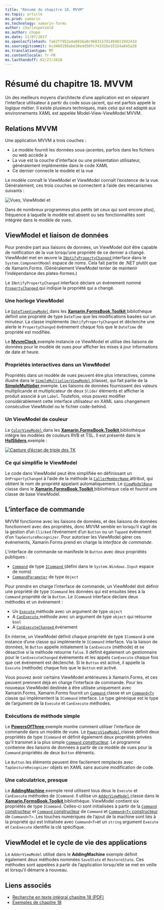 ```yaml
---
title: "Résumé du chapitre 18. MVVM"
ms.topic: article
ms.prod: xamarin
ms.technology: xamarin-forms
author: charlespetzold
ms.author: chape
ms.date: 11/07/2017
ms.openlocfilehash: fa62ff952a4a8916a0c9603157d14948119d243d
ms.sourcegitcommit: 6cd40d190abe38edd50fc74331be15324a845a28
ms.translationtype: MT
ms.contentlocale: fr-FR
ms.lasthandoff: 02/27/2018
---
```

# <a name="summary-of-chapter-18-mvvm"></a>Résumé du chapitre 18. MVVM

Un des meilleurs moyens d’architecte d’une application est en séparant l’interface utilisateur à partir du code sous-jacent, qui est parfois appelé le *logique métier*. Il existe plusieurs techniques, mais celui qui est adapté aux environnements XAML est appelée Model-View-ViewModel MVVM.

## <a name="mvvm-interrelationships"></a>Relations MVVM

Une application MVVM a trois couches :

- Le modèle fournit les données sous-jacentes, parfois dans les fichiers ou web accède à
- La vue est la couche d’interface ou une présentation utilisateur, généralement implémentée dans le code XAML
- Ce dernier connecte le modèle et la vue

Le modèle connaît le ViewModel et ViewModel connaît l’existence de la vue. Généralement, ces trois couches se connectent à l’aide des mécanismes suivants :

![Vues, ViewModel et](images/ch18fg03.png "MVVM")

Dans de nombreux programmes plus petits (et ceux qui sont encore plus), fréquence à laquelle le modèle est absent ou ses fonctionnalités sont intégrée dans le modèle de vues.

## <a name="viewmodels-and-data-binding"></a>ViewModel et liaison de données

Pour prendre part aux liaisons de données, un ViewModel doit être capable de notification de la vue lorsqu’une propriété de ce dernier a changé. ViewModel met en œuvre la [ `INotifyPropertyChanged` ](https://developer.xamarin.com/api/type/System.ComponentModel.INotifyPropertyChanged/) interface dans le `System.ComponentModel` espace de noms. Cela fait partie de .NET plutôt que de Xamarin.Forms. (Généralement ViewModel tenter de maintenir l’indépendance des plates-formes.)

Le `INotifyPropertyChanged` interface déclare un événement nommé [ `PropertyChanged` ](https://developer.xamarin.com/api/type/System.ComponentModel.INotifyPropertyChanged/) qui indique la propriété qui a changé.

### <a name="a-viewmodel-clock"></a>Une horloge ViewModel

Le [ `DateTimeViewModel` ](https://github.com/xamarin/xamarin-forms-book-samples/blob/master/Libraries/Xamarin.FormsBook.Toolkit/Xamarin.FormsBook.Toolkit/DateTimeViewModel.cs) dans les [ **Xamarin.FormsBook.Toolkit** ](https://github.com/xamarin/xamarin-forms-book-samples/tree/master/Libraries/Xamarin.FormsBook.Toolkit/Xamarin.FormsBook.Toolkit) bibliothèque définit une propriété de type `DateTime` que les modifications basées sur un minuteur. La classe implémente `INotifyPropertyChanged` et déclenche une alerte le `PropertyChanged` événement chaque fois que le `DateTime` de propriété est modifiée.

Le [ **MvvmClock** ](https://github.com/xamarin/xamarin-forms-book-samples/tree/master/Chapter18/MvvmClock) exemple instancie ce ViewModel et utilise des liaisons de données pour le modèle de vues pour afficher les mises à jour informations de date et heure.

### <a name="interactive-properties-in-a-viewmodel"></a>Propriétés interactives dans un ViewModel

Propriétés dans un modèle de vues peuvent être plus interactives, comme illustré dans le [ `SimpleMultiplierViewModel` ](https://github.com/xamarin/xamarin-forms-book-samples/blob/master/Chapter18/SimpleMultiplier/SimpleMultiplier/SimpleMultiplier/SimpleMultiplierViewModel.cs) (classe), qui fait partie de la [ **SimpleMultiplier** ](https://github.com/xamarin/xamarin-forms-book-samples/tree/master/Chapter18/SimpleMultiplier) exemple. Les liaisons de données fournissent des valeurs multiplicande et multiplicateur de deux `Slider` éléments et afficher le produit associé à un `Label`. Toutefois, vous pouvez modifier considérablement cette interface utilisateur en XAML sans changement consécutive ViewModel ou le fichier code-behind.

### <a name="a-color-viewmodel"></a>Un ViewModel de couleur

Le [ `ColorViewModel` ](https://github.com/xamarin/xamarin-forms-book-samples/blob/master/Libraries/Xamarin.FormsBook.Toolkit/Xamarin.FormsBook.Toolkit/ColorViewModel.cs) dans les [ **Xamarin.FormsBook.Toolkit** ](https://github.com/xamarin/xamarin-forms-book-samples/tree/master/Libraries/Xamarin.FormsBook.Toolkit/Xamarin.FormsBook.Toolkit) bibliothèque intègre les modèles de couleurs RVB et TSL. Il est présenté dans le [ **HslSliders** ](https://github.com/xamarin/xamarin-forms-book-samples/tree/master/Chapter18/HslSliders) exemple :

[![Capture d’écran de triple des TK](images/ch18fg08-small.png "modèle de couleurs TSL")](images/ch18fg08-large.png "modèle de couleurs TSL")

### <a name="streamlining-the-viewmodel"></a>Ce qui simplifie le ViewModel

Le code dans ViewModel peut être simplifiée en définissant un `OnPropertyChanged` à l’aide de la méthode la [ `CallerMemberName` ](https://developer.xamarin.com/api/type/System.Runtime.CompilerServices.CallerMemberNameAttribute/) attribut, qui obtient le nom de propriété appelant automatiquement. Le [ `ViewModelBase` ](https://github.com/xamarin/xamarin-forms-book-samples/blob/master/Libraries/Xamarin.FormsBook.Toolkit/Xamarin.FormsBook.Toolkit/ViewModelBase.cs) classe dans le [ **Xamarin.FormsBook.Toolkit** ](https://github.com/xamarin/xamarin-forms-book-samples/tree/master/Libraries/Xamarin.FormsBook.Toolkit/Xamarin.FormsBook.Toolkit) bibliothèque cela et fournit une classe de base ViewModel.

## <a name="the-command-interface"></a>L’interface de commande

MVVM fonctionne avec les liaisons de données, et des liaisons de données fonctionnent avec des propriétés, donc MVVM semble en lorsqu’il s’agit de la gestion d’un `Clicked` l’événement d’un `Button` ou un `Tapped` événement d’un `TapGestureRecognizer`. Pour autoriser les ViewModel gérer ces événements, Xamarin.Forms prend en charge la *interface de commande*.

L’interface de commande se manifeste le `Button` avec deux propriétés publiques :

- [`Command`](https://developer.xamarin.com/api/property/Xamarin.Forms.Button.Command/) de type [ `ICommand` ](https://developer.xamarin.com/api/type/System.Windows.Input.ICommand/) (défini dans le `System.Windows.Input` espace de noms)
- [`CommandParameter`](https://developer.xamarin.com/api/property/Xamarin.Forms.Button.CommandParameter/) de type `Object`

Pour prendre en charge l’interface de commande, un ViewModel doit définir une propriété de type `ICommand` les données qui est ensuites liées à la `Command` propriété de la `Button`. Le `ICommand` interface déclare deux méthodes et un événement :

- Un [ `Execute` ](https://developer.xamarin.com/api/member/System.Windows.Input.ICommand.Execute/p/System.Object/) méthode avec un argument de type `object`
- A [ `CanExecute` ](https://developer.xamarin.com/api/member/System.Windows.Input.ICommand.CanExecute/p/System.Object/) méthode avec un argument de type `object` qui retourne `bool`
- A [ `CanExecuteChanged` ](https://developer.xamarin.com/api/event/System.Windows.Input.ICommand.CanExecuteChanged/) événement

En interne, un ViewModel définit chaque propriété de type `ICommand` à une instance d’une classe qui implémente le `ICommand` interface. Via la liaison de données, le `Button` appelle initialement la `CanExecute` (méthode) et se désactive si la méthode retourne `false`. Il définit également un gestionnaire pour le `CanExecuteChanged` événements et les appels `CanExecute` chaque fois que cet événement est déclenché. Si le `Button` est activé, il appelle la `Execute` (méthode) chaque fois que le `Button` est activé.

Vous pouvez avoir certains ViewModel antérieures à Xamarin.Forms, et ces peuvent prennent déjà en charge l’interface de commande. Pour les nouveaux ViewModel destinée à être utilisée uniquement avec Xamarin.Forms, Xamarin.Forms fournit un [ `Command` ](https://developer.xamarin.com/api/type/Xamarin.Forms.Command/) classe et un [ `Command<T>` ](https://developer.xamarin.com/api/type/Xamarin.Forms.Command%3CT%3E/) classe qui implémentent la `ICommand` interface. Le type générique est le type de l’argument de la `Execute` et `CanExecute` méthodes.

### <a name="simple-method-executions"></a>Exécutions de méthode simple

Le [ **PowersOfThree** ](https://github.com/xamarin/xamarin-forms-book-samples/tree/master/Chapter18/PowersOfThree) exemple montre comment utiliser l’interface de commande dans un modèle de vues. Le [ `PowersViewModel` ](https://github.com/xamarin/xamarin-forms-book-samples/blob/master/Chapter18/PowersOfThree/PowersOfThree/PowersOfThree/PowersViewModel.cs) classe définit deux propriétés de type `ICommand` et définit également deux propriétés privées qu’il transmet à la plus simple [ `Command` constructeur](https://developer.xamarin.com/api/constructor/Xamarin.Forms.Command.Command/p/System.Action/). Le programme contienne des liaisons de données à partir de ce modèle de vues pour la `Command` propriétés de deux `Button` éléments.

Le `Button` les éléments peuvent être facilement remplacés avec `TapGestureRecognizer` objets en XAML sans aucune modification de code.

### <a name="a-calculator-almost"></a>Une calculatrice, presque

Le [ **AddingMachine** ](https://github.com/xamarin/xamarin-forms-book-samples/tree/master/Chapter18/AddingMachine) exemple rend utilisent tous deux le `Execute` et `CanExecute` méthodes de `ICommand`. Il utilise un [ `AdderViewModel` ](https://github.com/xamarin/xamarin-forms-book-samples/blob/master/Libraries/Xamarin.FormsBook.Toolkit/Xamarin.FormsBook.Toolkit/AdderViewModel.cs) classe dans le [ **Xamarin.FormsBook.Toolkit** ](https://github.com/xamarin/xamarin-forms-book-samples/blob/master/Libraries/Xamarin.FormsBook.Toolkit/Xamarin.FormsBook.Toolkit/AdderViewModel.cs) bibliothèque. ViewModel contient six propriétés de type `ICommand`. Celles-ci sont initialisées à partir de la [ `Command` constructeur](https://developer.xamarin.com/api/constructor/Xamarin.Forms.Command.Command/p/System.Action/) et [ `Command` constructeur](https://developer.xamarin.com/api/constructor/Xamarin.Forms.Command.Command/p/System.Action/System.Func%7BSystem.Boolean%7D/) de `Command` et [ `Command<T>` constructeur](https://developer.xamarin.com/api/constructor/Xamarin.Forms.Command%3CT%3E.Command%3CT%3E/p/System.Action%7BT%7D/System.Func%7BT,System.Boolean%7D/) de `Command<T>`. Les touches numériques de l’ajout de la machine sont liés à la propriété qui est initialisée avec `Command<T>`et un `string` argument `Execute` et `CanExecute` identifie la clé spécifique.

## <a name="viewmodels-and-the-application-lifecycle"></a>ViewModel et le cycle de vie des applications

Le `AdderViewModel` utilisé dans le **AddingMachine** exemple définit également deux méthodes nommées `SaveState` et `RestoreState`. Ces méthodes sont appelées à partir de l’application lorsqu’elle se met en veille et lorsqu’il démarre à nouveau.



## <a name="related-links"></a>Liens associés

- [Recherche en texte intégral chapitre 18 (PDF)](https://download.xamarin.com/developer/xamarin-forms-book/XamarinFormsBook-Ch18-Apr2016.pdf)
- [Exemples de chapitre 18](https://github.com/xamarin/xamarin-forms-book-samples/tree/master/Chapter18)
